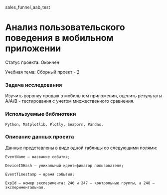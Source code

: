 sales_funnel_aab_test
# Анализ пользовательского поведения в мобильном приложении
Статус проекта: Окончен

Учебная тема: Сборный проект - 2

### Задача исследования
Изучить воронку продаж в мобильном приложении, оценить результаты A/A/B - тестирования с учетом множественного сравнения.

### Используемые библиотеки

	Python, Matplotlib, Plotly, Seaborn, Pandas.

### Описание данных проекта

Данные представлены в виде одной таблицы со следующими полями:

	EventName — название события;

	DeviceIDHash — уникальный идентификатор пользователя;
	
	EventTimestamp — время события;
	
	ExpId — номер эксперимента: 246 и 247 — контрольные группы, а 248 — экспериментальная.